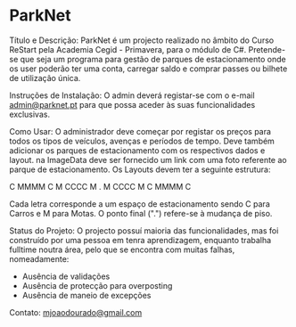 # ParkNet

Título e Descrição: ParkNet é um projecto realizado no âmbito do Curso ReStart pela Academia Cegid - Primavera, para o módulo de C#. Pretende-se que seja um programa para gestão de parques de estacionamento onde os user poderão ter uma conta, carregar saldo e comprar passes ou bilhete de utilização única.

Instruções de Instalação: O admin deverá registar-se com o e-mail admin@parknet.pt para que possa aceder às suas funcionalidades exclusivas.

Como Usar: O administrador deve começar por registar os preços para todos os tipos de veículos, avenças e períodos de tempo. 
Deve também adicionar os parques de estacionamento com os respectivos dados e layout. na ImageData deve ser fornecido um link com uma foto referente ao parque de estacionamento.
Os Layouts devem ter a seguinte estrutura:

C MMMM C
M CCCC M
.
M CCCC M
C MMMM C

Cada letra corresponde a um espaço de estacionamento sendo C para Carros e M para Motas. O ponto final (".") refere-se à mudança de piso.

Status do Projeto: O projecto possuí maioria das funcionalidades, mas foi construído por uma pessoa em tenra aprendizagem, enquanto trabalha fulltime noutra área, pelo que se encontra com muitas falhas, nomeadamente:
- Ausência de validações
- Ausência de protecção para overposting
- Ausência de maneio de excepções

Contato: mjoaodourado@gmail.com
